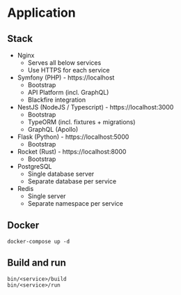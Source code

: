 # Application

## Stack

* Nginx
  * Serves all below services
  * Use HTTPS for each service
* Symfony (PHP) - https://localhost
  * Bootstrap
  * API Platform (incl. GraphQL)
  * Blackfire integration
* NestJS (NodeJS / Typescript) - https://localhost:3000
  * Bootstrap
  * TypeORM (incl. fixtures + migrations)
  * GraphQL (Apollo)
* Flask (Python) - https://localhost:5000
  * Bootstrap
* Rocket (Rust) - https://localhost:8000
  * Bootstrap
* PostgreSQL
  * Single database server
  * Separate database per service
* Redis
  * Single server
  * Separate namespace per service

## Docker
    
    docker-compose up -d

## Build and run

    bin/<service>/build
    bin/<service>/run
